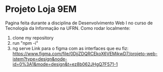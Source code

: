 # Projeto Loja 9EM
Pagina feita durante a disciplina de Desenvolvimento Web I no curso de Tecnologia da Informação na UFRN.
Como rodar localmente:
1. clone my repository
2. run "npm -i"
3. ng serve
Link para o figma com as interfaces que eu fiz: https://www.figma.com/file/0DjjZDQRCEkoX6VEMikwD7/projeto-web-istem?type=design&node-id=0%3A1&mode=design&t=ez8b062JHgQ7F571-1
